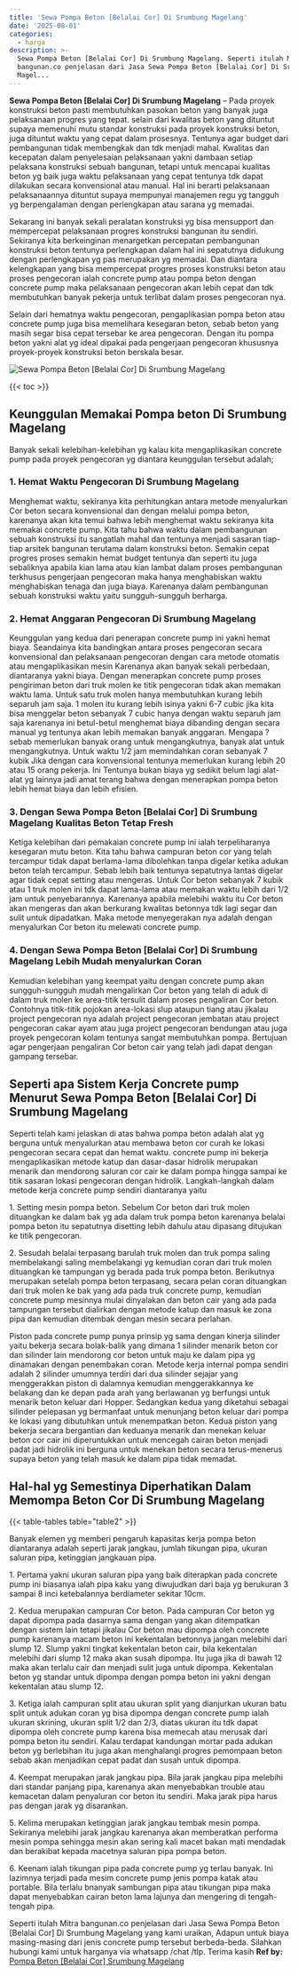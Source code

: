 ```yaml
---
title: 'Sewa Pompa Beton [Belalai Cor] Di Srumbung Magelang'
date: '2025-08-01'
categories:
  - harga
description: >-
  Sewa Pompa Beton [Belalai Cor] Di Srumbung Magelang. Seperti itulah Mitra
  bangunan.co penjelasan dari Jasa Sewa Pompa Beton [Belalai Cor] Di Srumbung
  Magel...
---
```


**Sewa Pompa Beton \[Belalai Cor\] Di Srumbung Magelang** – Pada proyek konstruksi beton pasti membutuhkan pasokan beton yang banyak juga pelaksanaan progres yang tepat. selain dari kwalitas beton yang dituntut supaya memenuhi mutu standar konstruksi pada proyek konstruksi beton, juga dituntut waktu yang cepat dalam prosesnya. Tentunya agar budget dari pembangunan tidak membengkak dan tdk menjadi mahal. Kwalitas dan kecepatan dalam penyelesaian pelaksanaan yakni dambaan setiap pelaksana konstruksi sebuah bangunan, tetapi untuk mencapai kualitas beton yg baik juga waktu pelaksanaan yang cepat tentunya tdk dapat dilakukan secara konvensional atau manual. Hal ini berarti pelaksanaan pelaksanaannya dituntut supaya mempunyai manajemen regu yg tangguh yg berpengalaman dengan perlengkapan atau sarana yg memadai.

Sekarang ini banyak sekali peralatan konstruksi yg bisa mensupport dan mempercepat pelaksanaan progres konstruksi bangunan itu sendiri. Sekiranya kita berkeinginan menargetkan percepatan pembangunan konstruksi beton tentunya perlengkapan dalam hal ini sepatutnya didukung dengan perlengkapan yg pas merupakan yg memadai. Dan diantara kelengkapan yang bisa mempercepat progres proses konstruksi beton atau proses pengecoran ialah concrete pump atau pompa beton dengan concrete pump maka pelaksanaan pengecoran akan lebih cepat dan tdk membutuhkan banyak pekerja untuk terlibat dalam proses pengecoran nya.

Selain dari hematnya waktu pengecoran, pengaplikasian pompa beton atau concrete pump juga bisa memelihara kesegaran beton, sebab beton yang masih segar bisa cepat tersebar ke area pengecoran. Dengan itu pompa beton yakni alat yg ideal dipakai pada pengerjaan pengecoran khususnya proyek-proyek konstruksi beton berskala besar.

![Sewa Pompa Beton [Belalai Cor] Di Srumbung Magelang](/images/sewa-concrete-pump-37.png)

{{< toc >}}

## Keunggulan Memakai Pompa beton Di Srumbung Magelang

Banyak sekali kelebihan-kelebihan yg kalau kita mengaplikasikan concrete pump pada proyek pengecoran yg diantara keunggulan tersebut adalah;

### 1\. Hemat Waktu Pengecoran Di Srumbung Magelang

Menghemat waktu, sekiranya kita perhitungkan antara metode menyalurkan Cor beton secara konvensional dan dengan melalui pompa beton, karenanya akan kita temui bahwa lebih menghemat waktu sekiranya kita memakai concrete pump. Kita tahu bahwa waktu dalam pembangunan sebuah konstruksi itu sangatlah mahal dan tentunya menjadi sasaran tiap-tiap arsitek bangunan terutama dalam konstruksi beton. Semakin cepat progres proses semakin hemat budget tentunya dan seperti itu juga sebaliknya apabila kian lama atau kian lambat dalam proses pembangunan terkhusus pengerjaan pengecoran maka hanya menghabiskan waktu menghabiskan tenaga dan juga biaya. Karenanya dalam pembangunan sebuah konstruksi waktu yaitu sungguh-sungguh berharga.

### 2\. Hemat Anggaran Pengecoran Di Srumbung Magelang

Keunggulan yang kedua dari penerapan concrete pump ini yakni hemat biaya. Seandainya kita bandingkan antara proses pengecoran secara konvensional dan pelaksanaan pengecoran dengan cara metode otomatis atau mengaplikasikan mesin Karenanya akan banyak sekali perbedaan, diantaranya yakni biaya. Dengan menerapkan concrete pump proses pengiriman beton dari truk molen ke titik pengecoran tidak akan memakan waktu lama. Untuk satu truk molen hanya membutuhkan kurang lebih separuh jam saja. 1 molen itu kurang lebih isinya yakni 6-7 cubic jika kita bisa menggelar beton sebanyak 7 cubic hanya dengan waktu separuh jam saja karenanya ini betul-betul menghemat biaya dibanding dengan secara manual yg tentunya akan lebih memakan banyak anggaran. Mengapa ? sebab memerlukan banyak orang untuk mengangkutnya, banyak alat untuk mengangkutnya. Untuk waktu 1/2 jam memindahkan coran sebanyak 7 kubik Jika dengan cara konvensional tentunya memerlukan kurang lebih 20 atau 15 orang pekerja. Ini Tentunya bukan biaya yg sedikit belum lagi alat-alat yg lainnya jadi amat terang bahwa dengan menerapkan pompa beton lebih hemat biaya dan lebih efisien.

### 3\. Dengan Sewa Pompa Beton \[Belalai Cor\] Di Srumbung Magelang Kualitas Beton Tetap Fresh

Ketiga kelebihan dari pemakaian concrete pump ini ialah terpeliharanya kesegaran mutu beton. Kita tahu bahwa campuran beton cor yang telah tercampur tidak dapat berlama-lama dibolehkan tanpa digelar ketika adukan beton telah tercampur. Sebab lebih baik tentunya sepatutnya lantas digelar agar tidak cepat setting atau mengeras. Untuk Cor beton sebanyak 7 kubik atau 1 truk molen ini tdk dapat lama-lama atau memakan waktu lebih dari 1/2 jam untuk penyebarannya. Karenanya apabila melebihi waktu itu Cor beton akan mengeras dan akan berkurang kwalitas betonnya tdk lagi segar dan sulit untuk dipadatkan. Maka metode menyegerakan nya adalah dengan menyalurkan Cor beton itu melewati concrete pump.

### 4\. Dengan Sewa Pompa Beton \[Belalai Cor\] Di Srumbung Magelang Lebih Mudah menyalurkan Coran

Kemudian kelebihan yang keempat yaitu dengan concrete pump akan sungguh-sungguh mudah mengalirkan Cor beton yang telah di aduk di dalam truk molen ke area-titik tersulit dalam proses pengaliran Cor beton. Contohnya titik-titik pojokan area-lokasi slup ataupun tiang atau jikalau project pengecoran nya adalah project pengecoran jembatan atau project pengecoran cakar ayam atau juga project pengecoran bendungan atau juga proyek pengecoran kolam tentunya sangat membutuhkan pompa. Bertujuan agar pengerjaan pengaliran Cor beton cair yang telah jadi dapat dengan gampang tersebar.

## Seperti apa Sistem Kerja Concrete pump Menurut Sewa Pompa Beton \[Belalai Cor\] Di Srumbung Magelang

Seperti telah kami jelaskan di atas bahwa pompa beton adalah alat yg berguna untuk menyalurkan atau membawa beton cor curah ke lokasi pengecoran secara cepat dan hemat waktu. concrete pump ini bekerja mengaplikasikan metode katup dan dasar-dasar hidrolik merupakan menarik dan mendorong saluran cor cair ke dalam pompa hingga sampai ke titik sasaran lokasi pengecoran dengan hidrolik. Langkah-langkah dalam metode kerja concrete pump sendiri diantaranya yaitu

1\. Setting mesin pompa beton. Sebelum Cor beton dari truk molen dituangkan ke dalam bak yg ada dalam truk pompa beton karenanya belalai pompa beton itu sepatutnya disetting lebih dahulu atau dipasang ditujukan ke titik pengecoran.

2\. Sesudah belalai terpasang barulah truk molen dan truk pompa saling membelakangi saling membelakangi yg kemudian coran dari truk molen dituangkan ke tampungan yg berada pada truk pompa beton. Berikutnya merupakan setelah pompa beton terpasang, secara pelan coran dituangkan dari truk molen ke bak yang ada pada truk concrete pump, kemudian concrete pump mesinnya mulai dinyalakan dan beton cair yang ada pada tampungan tersebut dialirkan dengan metode katup dan masuk ke zona pipa dan kemudian ditembak dengan mesin secara perlahan.

Piston pada concrete pump punya prinsip yg sama dengan kinerja silinder yaitu bekerja secara bolak-balik yang dimana 1 silinder menarik beton cor dan silinder lain mendorong cor beton untuk maju ke dalam pipa yg dinamakan dengan penembakan coran. Metode kerja internal pompa sendiri adalah 2 silinder umumnya terdiri dari dua silinder sejajar yang menggerakkan piston di dalamnya kemudian menggerakkannya ke belakang dan ke depan pada arah yang berlawanan yg berfungsi untuk menarik beton keluar dari Hopper. Sedangkan kedua yang diketahui sebagai silinder pelepasan yg bermanfaat untuk menunjang beton keluar dari pompa ke lokasi yang dibutuhkan untuk menempatkan beton. Kedua piston yang bekerja secara bergantian dan keduanya menarik dan menekan keluar beton cor cair ini diperuntukkan untuk mencegah cairan beton menjadi padat jadi hidrolik ini berguna untuk menekan beton secara terus-menerus supaya beton yang telah masuk ke dalam pipa tidak memadat.

## Hal-hal yg Semestinya Diperhatikan Dalam Memompa Beton Cor Di Srumbung Magelang

{{< table-tables table="table2" >}}

Banyak elemen yg memberi pengaruh kapasitas kerja pompa beton diantaranya adalah seperti jarak jangkau, jumlah tikungan pipa, ukuran saluran pipa, ketinggian jangkauan pipa.

1\. Pertama yakni ukuran saluran pipa yang baik diterapkan pada concrete pump ini biasanya ialah pipa kaku yang diwujudkan dari baja yg berukuran 3 sampai 8 inci ketebalannya berdiameter sekitar 10cm.

2\. Kedua merupakan campuran Cor beton. Pada campuran Cor beton yg dapat dipompa pada dasarnya sama dengan yang akan ditempatkan dengan sistem lain tetapi jikalau Cor beton mau dipompa oleh concrete pump karenanya macam beton ini kekentalan betonnya jangan melebihi dari slump 12. Slump yakni tingkat kekentalan beton cair, bila kekentalan melebihi dari slump 12 maka akan susah dipompa. Itu juga jika di bawah 12 maka akan terlalu cair dan menjadi sulit juga untuk dipompa. Kekentalan beton yg standar untuk dipompa dengan pompa beton ini yakni dengan kekentalan atau slump 12.

3\. Ketiga ialah campuran split atau ukuran split yang dianjurkan ukuran batu split untuk adukan coran yg bisa dipompa dengan concrete pump ialah ukuran skrining, ukuran split 1/2 dan 2/3, diatas ukuran itu tdk dapat dipompa oleh concrete pump karena bisa memecah atau merusak dari pompa beton itu sendiri. Kalau terdapat kandungan mortar pada adukan beton yg berlebihan itu juga akan menghalangi progres pemompaan beton sebab akan menjadikan cepat padat dan susah untuk dipompa.

4\. Keempat merupakan jarak jangkau pipa. Bila jarak jangkau pipa melebihi dari standar panjang pipa, karenanya akan menyebabkan trouble atau kemacetan dalam penyaluran cor beton itu sendiri. Maka jarak pipa harus pas dengan jarak yg disarankan.

5\. Kelima merupakan ketinggian jarak jangkau tembak mesin pompa. Sekiranya melebihi jarak jangkau karenanya akan memberatkan performa mesin pompa sehingga mesin akan sering kali macet bakan mati mendadak dan berakibat kepada macetnya saluran pipa pompa beton.

6\. Keenam ialah tikungan pipa pada concrete pump yg terlau banyak. Ini lazimnya terjadi pada mesim concrete pump jenis pompa katak atau portable. Bila terlalu bnanyak sambungan pipa atau tikungan pipa maka dapat menyebabkan cairan beton lama lajunya dan mengering di tengah-tengah pipa.

Seperti itulah Mitra bangunan.co penjelasan dari Jasa Sewa Pompa Beton \[Belalai Cor\] Di Srumbung Magelang yang kami uraikan, Adapun untuk biaya masing-masing dari jenis concrete pump tersebut berbeda-beda. Silahkan hubungi kami untuk harganya via whatsapp /chat /tlp. Terima kasih
**Ref by:** [Pompa Beton [Belalai Cor] Srumbung Magelang](https://id.wikipedia.org/wiki/Pompa)
